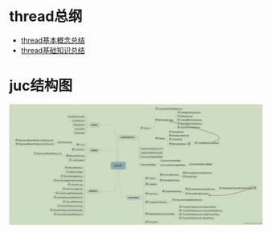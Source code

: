 # thread总纲

- [thread基本概念总结](../../java/thread/thread-concept.md)
- [thread基础知识总结](../../java/thread/thread-basics.md)

# juc结构图
![juc结构图](../../img/thread/t1.png)

 
